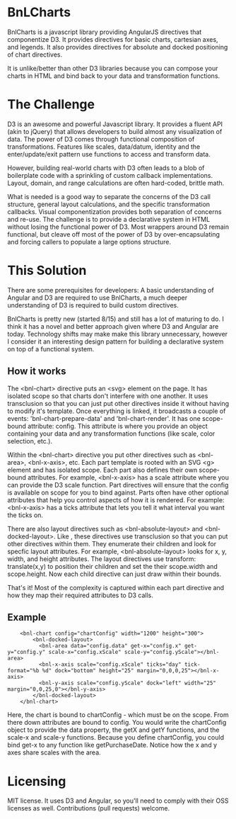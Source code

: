 # BnLCharts

BnlCharts is a javascript library providing AngularJS directives that componentize D3.  It provides directives for basic charts, cartesian axes, and legends.  It also provides directives for absolute and docked positioning of chart directives.

It is unlike/better than other D3 libraries because you can compose your charts in HTML and bind back to your data and transformation functions.

The Challenge
===
D3 is an awesome and powerful Javascript library.  It provides a fluent API (akin to jQuery) that allows developers to build almost any visualization of data.  The power of D3 comes through functional composition of transformations.  Features like scales, data/datum, identity and the enter/update/exit pattern use functions to access and transform data.

However, building real-world charts with D3 often leads to a blob of boilerplate code with a sprinkling of custom callback implementations.  Layout, domain, and range calculations are often hard-coded, brittle math.

What is needed is a good way to separate the concerns of the D3 call structure, general layout calculations, and the specific transformation callbacks.  Visual componentization provides both separation of concerns and re-use.  The challenge is to provide a declarative system in HTML without losing the functional power of D3.  Most wrappers around D3 remain functional, but cleave off most of the power of D3 by over-encapsulating and forcing callers to populate a large options structure.

This Solution
===
There are some prerequisites for developers: A basic understanding of Angular and D3 are required to use BnlCharts, a much deeper understanding of D3 is required to build custom directives.

BnlCharts is pretty new (started 8/15) and still has a lot of maturing to do.  I think it has a novel and better approach given where D3 and Angular are today.  Technology shifts may make make this library unnecessary, however I consider it an interesting design pattern for building a declarative system on top of a functional system.

How it works  
---
The \<bnl-chart\> directive puts an \<svg\> element on the page.  It has isolated scope so that charts don't interfere with one another.  It uses transclusion so that you can just put other directives inside it without having to modify it's template.  Once everything is linked, it broadcasts a couple of events: 'bnl-chart-prepare-data' and 'bnl-chart-render'.  It has one scope-bound attribute: config.  This attribute is where you provide an object containing your data and any transformation functions (like scale, color selection, etc.).

Within the \<bnl-chart\> directive you put other directives such as \<bnl-area\>, \<bnl-x-axis\>, etc.  Each part template is rooted with an SVG \<g\> element and has isolated scope.  Each part also defines their own scope-bound attributes.  For example, \<bnl-x-axis\> has a scale attribute where you can provide the D3 scale function.  Part directives will ensure that the config is available on scope for you to bind against. Parts often have other optional attributes that help you control aspects of how it is rendered.  For example: \<bnl-x-axis\> has a ticks attribute that lets you tell it what interval you want the ticks on.  

There are also layout directives such as \<bnl-absolute-layout\> and \<bnl-docked-layout\>.  Like <bnl-chart>, these directives use transclusion so that you can put other directives within them.  They enumerate their children and look for specfic layout attributes.  For example, \<bnl-absolute-layout\> looks for x, y, width, and height attributes. The layout directives use transform: translate(x,y) to position their children and set the their scope.width and scope.height.  Now each child directive can just draw within their bounds.

That's it!  Most of the complexity is captured within each part directive and how they map their required attributes to D3 calls.

Example
---

        <bnl-chart config="chartConfig" width="1200" height="300">
            <bnl-docked-layout>
              <bnl-area data="config.data" get-x="config.x" get-y="config.y" scale-x="config.xScale" scale-y="config.yScale"></bnl-area>
              <bnl-x-axis scale="config.xScale" ticks="day" tick-format="%b %d" dock="bottom" height="25" margin="0,0,0,25"></bnl-x-axis>
              <bnl-y-axis scale="config.yScale" dock="left" width="25" margin="0,0,25,0"></bnl-y-axis>
            </bnl-docked-layout>
        </bnl-chart>

Here, the chart is bound to chartConfig - which must be on the scope.  From there down attributes are bound to config.  You would write the chartConfig object to provide the data property, the getX and getY functions, and the scale-x and scale-y functions.  Because you define chartConfig, you could bind get-x to any function like getPurchaseDate. Notice how the x and y axes share scales with the area.

Licensing
===
MIT license.  It uses D3 and Angular, so you'll need to comply with their OSS licenses as well.  Contributions (pull requests) welcome.
